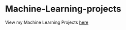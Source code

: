# Machine-Learning-projects

View my Machine Learning Projects [here](https://ahmad-almosallam.github.io/Machine-Learning-projects/)
